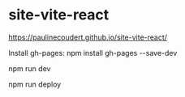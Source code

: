 # site-vite-react

https://paulinecoudert.github.io/site-vite-react/

Install gh-pages:
npm install gh-pages --save-dev

npm run dev

npm run deploy
